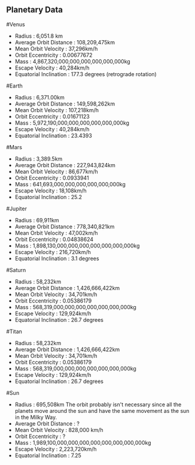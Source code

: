 ## Planetary Data

#Venus
- Radius : 6,051.8 km
- Average Orbit Distance : 108,209,475km
- Mean Orbit Velocity : 37,296km/h
- Orbit Eccentricity : 0.00677672
- Mass : 4,867,320,000,000,000,000,000,000kg
- Escape Velocity : 40,284km/h
- Equatorial Inclination : 177.3 degrees (retrograde rotation)


#Earth
- Radius : 6,371.00km
- Average Orbit Distance : 149,598,262km
- Mean Orbit Velocity : 107,218km/h
- Orbit Eccentricity : 0.01671123
- Mass : 5,972,190,000,000,000,000,000,000kg
- Escape Velocity : 40,284km/h
- Equatorial Inclination : 23.4393

#Mars
- Radius : 3,389.5km
- Average Orbit Distance : 227,943,824km
- Mean Orbit Velocity : 86,677km/h
- Orbit Eccentricity : 0.0933941
- Mass : 641,693,000,000,000,000,000,000kg
- Escape Velocity : 18,108km/h
- Equatorial Inclination : 25.2

#Jupiter
- Radius : 69,911km
- Average Orbit Distance : 778,340,821km
- Mean Orbit Velocity : 47,002km/h
- Orbit Eccentricity : 0.04838624
- Mass : 1,898,130,000,000,000,000,000,000,000kg 
- Escape Velocity : 216,720km/h
- Equatorial Inclination : 3.1 degrees

#Saturn
- Radius : 58,232km
- Average Orbit Distance : 1,426,666,422km
- Mean Orbit Velocity : 34,701km/h
- Orbit Eccentricity : 0.05386179
- Mass : 568,319,000,000,000,000,000,000,000kg 
- Escape Velocity : 129,924km/h
- Equatorial Inclination : 26.7 degrees

#Titan
- Radius : 58,232km
- Average Orbit Distance : 1,426,666,422km
- Mean Orbit Velocity : 34,701km/h
- Orbit Eccentricity : 0.05386179
- Mass : 568,319,000,000,000,000,000,000,000kg 
- Escape Velocity : 129,924km/h
- Equatorial Inclination : 26.7 degrees

#Sun
- Radius : 695,508km
The orbit probably isn't necessary since all the planets move around the sun and have the same movement as the sun in the Milky Way.
- Average Orbit Distance : ?
- Mean Orbit Velocity :  828,000 km/h
- Orbit Eccentricity : ?
- Mass : 1,989,100,000,000,000,000,000,000,000,000kg
- Escape Velocity : 2,223,720km/h
- Equatorial Inclination : 7.25

